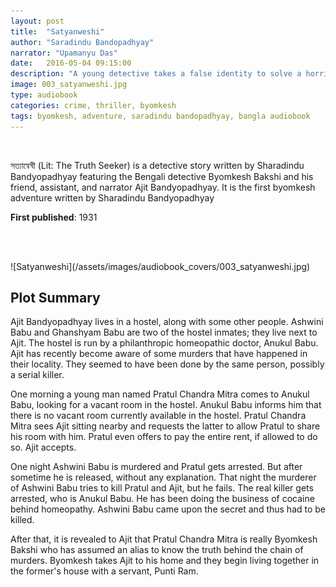 ```yaml
---
layout: post
title:  "Satyanweshi"
author: "Saradindu Bandopadhyay"
narrator: "Upamanyu Das"
date:   2016-05-04 09:15:00
description: "A young detective takes a false identity to solve a horrible crime."
image: 003_satyanweshi.jpg
type: audiobook
categories: crime, thriller, byomkesh
tags: byomkesh, adventure, saradindu bandopadhyay, bangla audiobook
---
```


<br>

সত্যান্বেষী (Lit: The Truth Seeker) is a detective story written by Sharadindu Bandyopadhyay featuring the Bengali detective Byomkesh Bakshi and his friend, assistant, and narrator Ajit Bandyopadhyay. It is the first byomkesh adventure written by Sharadindu Bandyopadhyay

**First published**: 1931

<br>

<audio src="http://audiobookfiles.upamanyu.in/003_satyanweshi.mp3" preload="auto"></audio>

<br>
![Satyanweshi](/assets/images/audiobook_covers/003_satyanweshi.jpg)

Plot Summary
------------

Ajit Bandyopadhyay lives in a hostel, along with some other people. Ashwini Babu and Ghanshyam Babu are two of the hostel inmates; they live next to Ajit. The hostel is run by a philanthropic homeopathic doctor, Anukul Babu. Ajit has recently become aware of some murders that have happened in their locality. They seemed to have been done by the same person, possibly a serial killer.

One morning a young man named Pratul Chandra Mitra comes to Anukul Babu, looking for a vacant room in the hostel. Anukul Babu informs him that there is no vacant room currently available in the hostel. Pratul Chandra Mitra sees Ajit sitting nearby and requests the latter to allow Pratul to share his room with him. Pratul even offers to pay the entire rent, if allowed to do so. Ajit accepts.

One night Ashwini Babu is murdered and Pratul gets arrested. But after sometime he is released, without any explanation. That night the murderer of Ashwini Babu tries to kill Pratul and Ajit, but he fails. The real killer gets arrested, who is Anukul Babu. He has been doing the business of cocaine behind homeopathy. Ashwini Babu came upon the secret and thus had to be killed.

After that, it is revealed to Ajit that Pratul Chandra Mitra is really Byomkesh Bakshi who has assumed an alias to know the truth behind the chain of murders. Byomkesh takes Ajit to his home and they begin living together in the former's house with a servant, Punti Ram.

[jekyll]:      http://jekyllrb.com
[jekyll-gh]:   https://github.com/jekyll/jekyll
[jekyll-help]: https://github.com/jekyll/jekyll-help
